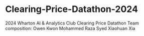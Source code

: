 # Clearing-Price-Datathon-2024
2024 Wharton AI &amp; Analytics Club Clearing Price Datathon
Team composition:
Owen Kwon
Mohammed Raza Syed
Xiaohuan Xia
